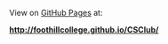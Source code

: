 View on [GitHub Pages](https://pages.github.com/) at:

**http://foothillcollege.github.io/CSClub/**
